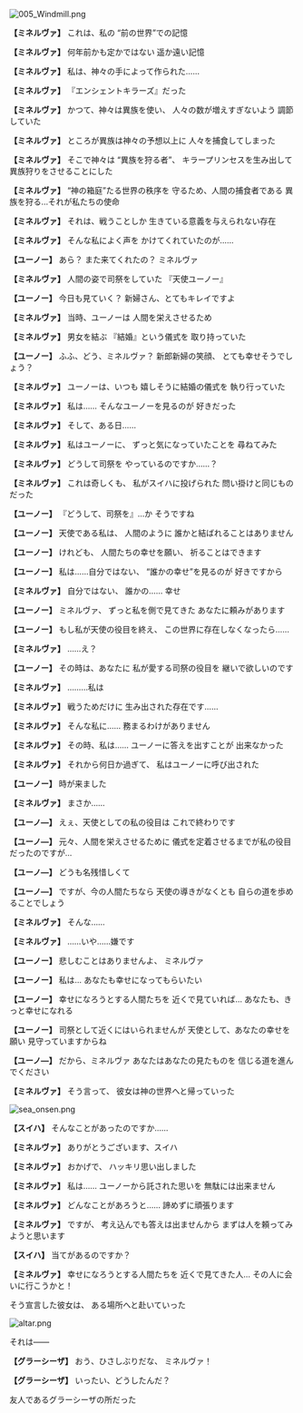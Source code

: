 
![005_Windmill.png](../images/backgrounds/005_Windmill.png)

**【ミネルヴァ】**
これは、私の
“前の世界”での記憶

**【ミネルヴァ】**
何年前かも定かではない
遥か遠い記憶

**【ミネルヴァ】**
私は、神々の手によって作られた……

**【ミネルヴァ】**
『エンシェントキラーズ』だった

**【ミネルヴァ】**
かつて、神々は異族を使い、
人々の数が増えすぎないよう
調節していた

**【ミネルヴァ】**
ところが異族は神々の予想以上に
人々を捕食してしまった

**【ミネルヴァ】**
そこで神々は “異族を狩る者”、
キラープリンセスを生み出して
異族狩りをさせることにした

**【ミネルヴァ】**
“神の箱庭”たる世界の秩序を
守るため、人間の捕食者である
異族を狩る…それが私たちの使命

**【ミネルヴァ】**
それは、戦うことしか
生きている意義を与えられない存在

**【ミネルヴァ】**
そんな私によく声を
かけてくれていたのが……

**【ユーノー】**
あら？
また来てくれたの？
ミネルヴァ

**【ミネルヴァ】**
人間の姿で司祭をしていた
『天使ユーノー』

**【ユーノー】**
今日も見ていく？
新婦さん、とてもキレイですよ

**【ミネルヴァ】**
当時、ユーノーは
人間を栄えさせるため

**【ミネルヴァ】**
男女を結ぶ
『結婚』という儀式を
取り持っていた

**【ユーノー】**
ふふ、どう、ミネルヴァ？
新郎新婦の笑顔、
とても幸せそうでしょう？

**【ミネルヴァ】**
ユーノーは、いつも
嬉しそうに結婚の儀式を
執り行っていた

**【ミネルヴァ】**
私は……
そんなユーノーを見るのが
好きだった

**【ミネルヴァ】**
そして、ある日……

**【ミネルヴァ】**
私はユーノーに、
ずっと気になっていたことを
尋ねてみた

**【ミネルヴァ】**
どうして司祭を
やっているのですか……？

**【ミネルヴァ】**
これは奇しくも、
私がスイハに投げられた
問い掛けと同じものだった

**【ユーノー】**
『どうして、司祭を』…か
そうですね

**【ユーノー】**
天使である私は、
人間のように
誰かと結ばれることはありません

**【ユーノー】**
けれども、
人間たちの幸せを願い、
祈ることはできます

**【ユーノー】**
私は……自分ではない、
“誰かの幸せ”を見るのが
好きですから

**【ミネルヴァ】**
自分ではない、
誰かの……
幸せ

**【ユーノー】**
ミネルヴァ、
ずっと私を側で見てきた
あなたに頼みがあります

**【ユーノー】**
もし私が天使の役目を終え、
この世界に存在しなくなったら……

**【ミネルヴァ】**
……え？

**【ユーノー】**
その時は、あなたに
私が愛する司祭の役目を
継いで欲しいのです

**【ミネルヴァ】**
………私は

**【ミネルヴァ】**
戦うためだけに
生み出された存在です……

**【ミネルヴァ】**
そんな私に……
務まるわけがありません

**【ミネルヴァ】**
その時、私は……
ユーノーに答えを出すことが
出来なかった

**【ミネルヴァ】**
それから何日か過ぎて、
私はユーノーに呼び出された

**【ユーノー】**
時が来ました

**【ミネルヴァ】**
まさか……

**【ユーノ―】**
えぇ、天使としての私の役目は
これで終わりです

**【ユーノ―】**
元々、人間を栄えさせるために
儀式を定着させるまでが私の役目
だったのですが…

**【ユーノ―】**
どうも名残惜しくて

**【ユーノ―】**
ですが、今の人間たちなら
天使の導きがなくとも
自らの道を歩めることでしょう

**【ミネルヴァ】**
そんな……

**【ミネルヴァ】**
……いや……嫌です

**【ユーノー】**
悲しむことはありませんよ、
ミネルヴァ

**【ユーノー】**
私は…
あなたも幸せになってもらいたい

**【ユーノー】**
幸せになろうとする人間たちを
近くで見ていれば…
あなたも、きっと幸せになれる

**【ユーノー】**
司祭として近くにはいられませんが
天使として、あなたの幸せを願い
見守っていますからね

**【ユーノ―】**
だから、ミネルヴァ
あなたはあなたの見たものを
信じる道を進んでください

**【ミネルヴァ】**
そう言って、
彼女は神の世界へと帰っていった

![sea_onsen.png](../images/backgrounds/sea_onsen.png)

**【スイハ】**
そんなことがあったのですか……

**【ミネルヴァ】**
ありがとうございます、スイハ

**【ミネルヴァ】**
おかげで、
ハッキリ思い出しました

**【ミネルヴァ】**
私は……
ユーノーから託された思いを
無駄には出来ません

**【ミネルヴァ】**
どんなことがあろうと……
諦めずに頑張ります

**【ミネルヴァ】**
ですが、
考え込んでも答えは出ませんから
まずは人を頼ってみようと思います

**【スイハ】**
当てがあるのですか？

**【ミネルヴァ】**
幸せになろうとする人間たちを
近くで見てきた人…
その人に会いに行こうかと！

そう宣言した彼女は、
ある場所へと赴いていった

![altar.png](../images/backgrounds/altar.png)

それは――

**【グラーシーザ】**
おう、ひさしぶりだな、
ミネルヴァ！

**【グラーシーザ】**
いったい、どうしたんだ？

友人であるグラーシーザの所だった
